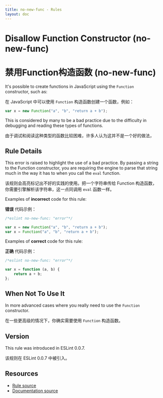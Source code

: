 ```yaml
---
title: no-new-func - Rules
layout: doc
---
```

<!-- Note: No pull requests accepted for this file. See README.md in the root directory for details. -->

# Disallow Function Constructor (no-new-func)

# 禁用Function构造函数 (no-new-func)

It's possible to create functions in JavaScript using the `Function` constructor, such as:

在 JavaScript 中可以使用 `Function` 构造函数创建一个函数，例如：

```js
var x = new Function("a", "b", "return a + b");
```

This is considered by many to be a bad practice due to the difficulty in debugging and reading these types of functions.

由于调试和阅读这种类型的函数比较困难，许多人认为这并不是一个好的做法，

## Rule Details

This error is raised to highlight the use of a bad practice. By passing a string to the Function constructor, you are requiring the engine to parse that string much in the way it has to when you call the `eval` function.

该规则会高亮标记出不好的实践的使用。把一个字符串传给 Function 构造函数，你需要引擎解析该字符串，这一点同调用 `eval` 函数一样。

Examples of **incorrect** code for this rule:

**错误** 代码示例：

```js
/*eslint no-new-func: "error"*/

var x = new Function("a", "b", "return a + b");
var x = Function("a", "b", "return a + b");
```

Examples of **correct** code for this rule:

**正确** 代码示例：

```js
/*eslint no-new-func: "error"*/

var x = function (a, b) {
    return a + b;
};
```

## When Not To Use It

In more advanced cases where you really need to use the `Function` constructor.

在一些更高级的情况下，你确实需要使用 `Function` 构造函数。

## Version

This rule was introduced in ESLint 0.0.7.

该规则在 ESLint 0.0.7 中被引入。

## Resources

* [Rule source](https://github.com/eslint/eslint/tree/master/lib/rules/no-new-func.js)
* [Documentation source](https://github.com/eslint/eslint/tree/master/docs/rules/no-new-func.md)
